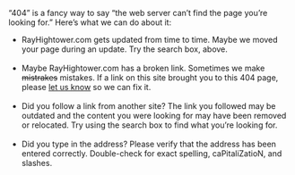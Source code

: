   <p>&#8220;404&#8221; is a fancy way to say &#8220;the web server can&#8217;t find the page you&#8217;re looking for.&#8221; Here&#8217;s what we can do about it:</p>

<ul>
  <li>RayHightower.com gets updated from time to time. Maybe we moved your page during an update. Try the search box, above.</li>
  <br/>
  <li>Maybe RayHightower.com has a broken link. Sometimes we make <strike>mistrakes</strike> mistakes. If a link on this site brought you to this 404 page, please <a href="/contact">let us know</a> so we can fix it.</li>
  <br/>
  <li>Did you follow a link from another site? The link you followed may be outdated and the content you were looking for may have been removed or relocated. Try using the search box to find what you’re looking for.</li>
  <br/>
  <li>Did you type in the address? Please verify that the address has been entered correctly. Double-check for exact spelling, caPitaliZatioN, and slashes.</li>
</ul>
